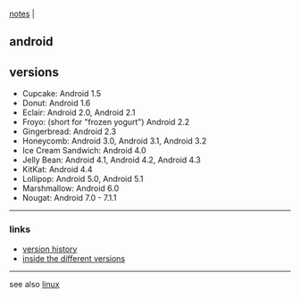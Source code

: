 [notes](index.md) | []()

## android

<!-- - []()
- []() -->

## versions

- Cupcake: Android 1.5
- Donut: Android 1.6
- Eclair: Android 2.0, Android 2.1
- Froyo: (short for "frozen yogurt") Android 2.2
- Gingerbread: Android 2.3
- Honeycomb: Android 3.0, Android 3.1, Android 3.2
- Ice Cream Sandwich: Android 4.0
- Jelly Bean: Android 4.1, Android 4.2, Android 4.3
- KitKat: Android 4.4
- Lollipop: Android 5.0, Android 5.1
- Marshmallow: Android 6.0
- Nougat: Android 7.0 - 7.1.1

---

### links
- [version history](https://en.wikipedia.org/wiki/Android_version_history)
- [inside the different versions](http://www.androidcentral.com/android-versions)


---

see also [linux](linux/index.md)
